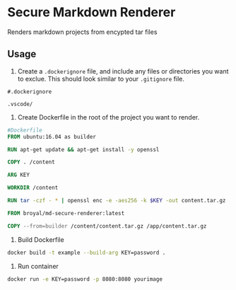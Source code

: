 # Secure Markdown Renderer

Renders markdown projects from encypted tar files

## Usage

1. Create a `.dockerignore` file, and include any files or directories you want to exclue.  This should look similar to your `.gitignore` file.

```.dockerignore
#.dockerignore

.vscode/
```

1. Create Dockerfile in the root of the project you want to render.

```Dockerfile
#Dockerfile
FROM ubuntu:16.04 as builder

RUN apt-get update && apt-get install -y openssl

COPY . /content

ARG KEY

WORKDIR /content

RUN tar -czf - * | openssl enc -e -aes256 -k $KEY -out content.tar.gz

FROM broyal/md-secure-renderer:latest

COPY --from=builder /content/content.tar.gz /app/content.tar.gz
```

1. Build Dockerfile

```bash
docker build -t example --build-arg KEY=password .
```

1. Run container

```bash
docker run -e KEY=password -p 8080:8080 yourimage
```
